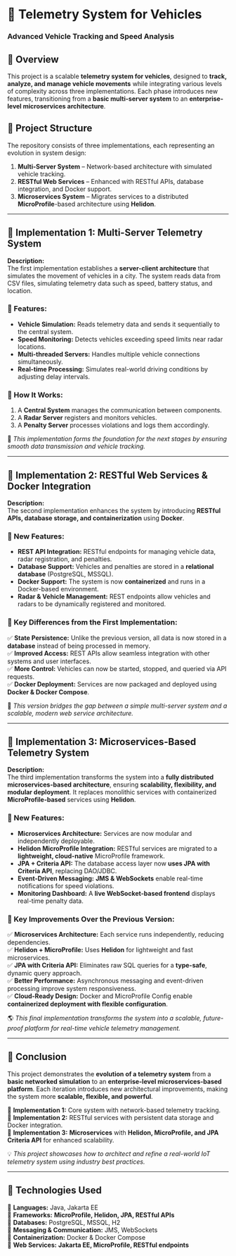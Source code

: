 # 🚗 Telemetry System for Vehicles  
### Advanced Vehicle Tracking and Speed Analysis  

## 📌 Overview  

This project is a scalable **telemetry system for vehicles**, designed to **track, analyze, and manage vehicle movements** while integrating various levels of complexity across three implementations. Each phase introduces new features, transitioning from a **basic multi-server system** to an **enterprise-level microservices architecture**.

## 📂 Project Structure  

The repository consists of three implementations, each representing an evolution in system design:  

1. **Multi-Server System** – Network-based architecture with simulated vehicle tracking.  
2. **RESTful Web Services** – Enhanced with RESTful APIs, database integration, and Docker support.  
3. **Microservices System** – Migrates services to a distributed **MicroProfile**-based architecture using **Helidon**.

---

## 📍 Implementation 1: Multi-Server Telemetry System  

**Description:**  
The first implementation establishes a **server-client architecture** that simulates the movement of vehicles in a city. The system reads data from CSV files, simulating telemetry data such as speed, battery status, and location.

### 🔧 Features:
- **Vehicle Simulation:** Reads telemetry data and sends it sequentially to the central system.
- **Speed Monitoring:** Detects vehicles exceeding speed limits near radar locations.
- **Multi-threaded Servers:** Handles multiple vehicle connections simultaneously.
- **Real-time Processing:** Simulates real-world driving conditions by adjusting delay intervals.

### 🔄 How It Works:
1. A **Central System** manages the communication between components.
2. A **Radar Server** registers and monitors vehicles.
3. A **Penalty Server** processes violations and logs them accordingly.

🚀 *This implementation forms the foundation for the next stages by ensuring smooth data transmission and vehicle tracking.*

---

## 📍 Implementation 2: RESTful Web Services & Docker Integration  

**Description:**  
The second implementation enhances the system by introducing **RESTful APIs, database storage, and containerization** using **Docker**.

### 🔧 New Features:
- **REST API Integration:** RESTful endpoints for managing vehicle data, radar registration, and penalties.
- **Database Support:** Vehicles and penalties are stored in a **relational database** (PostgreSQL, MSSQL).
- **Docker Support:** The system is now **containerized** and runs in a Docker-based environment.
- **Radar & Vehicle Management:** REST endpoints allow vehicles and radars to be dynamically registered and monitored.

### 🔄 Key Differences from the First Implementation:
✅ **State Persistence:** Unlike the previous version, all data is now stored in a **database** instead of being processed in memory.  
✅ **Improved Access:** REST APIs allow seamless integration with other systems and user interfaces.  
✅ **More Control:** Vehicles can now be started, stopped, and queried via API requests.  
✅ **Docker Deployment:** Services are now packaged and deployed using **Docker & Docker Compose**.

🔗 *This version bridges the gap between a simple multi-server system and a scalable, modern web service architecture.*

---

## 📍 Implementation 3: Microservices-Based Telemetry System  

**Description:**  
The third implementation transforms the system into a **fully distributed microservices-based architecture**, ensuring **scalability, flexibility, and modular deployment**. It replaces monolithic services with containerized **MicroProfile-based** services using **Helidon**.

### 🔧 New Features:
- **Microservices Architecture:** Services are now modular and independently deployable.
- **Helidon MicroProfile Integration:** RESTful services are migrated to a **lightweight, cloud-native** MicroProfile framework.
- **JPA + Criteria API:** The database access layer now **uses JPA with Criteria API**, replacing DAO/JDBC.
- **Event-Driven Messaging:** **JMS & WebSockets** enable real-time notifications for speed violations.
- **Monitoring Dashboard:** A **live WebSocket-based frontend** displays real-time penalty data.

### 🔄 Key Improvements Over the Previous Version:
✅ **Microservices Architecture:** Each service runs independently, reducing dependencies.  
✅ **Helidon + MicroProfile:** Uses **Helidon** for lightweight and fast microservices.  
✅ **JPA with Criteria API:** Eliminates raw SQL queries for a **type-safe**, dynamic query approach.  
✅ **Better Performance:** Asynchronous messaging and event-driven processing improve system responsiveness.  
✅ **Cloud-Ready Design:** Docker and MicroProfile Config enable **containerized deployment with flexible configuration**.

🌎 *This final implementation transforms the system into a scalable, future-proof platform for real-time vehicle telemetry management.*

---

## 📜 Conclusion  

This project demonstrates the **evolution of a telemetry system** from a **basic networked simulation** to an **enterprise-level microservices-based platform**. Each iteration introduces new architectural improvements, making the system more **scalable, flexible, and powerful**.

🔹 **Implementation 1:** Core system with network-based telemetry tracking.  
🔹 **Implementation 2:** RESTful services with persistent data storage and Docker integration.  
🔹 **Implementation 3:** **Microservices** with **Helidon, MicroProfile, and JPA Criteria API** for enhanced scalability.  

💡 *This project showcases how to architect and refine a real-world IoT telemetry system using industry best practices.*

---

## 🚀 Technologies Used  

🔹 **Languages:** Java, Jakarta EE  
🔹 **Frameworks:** **MicroProfile, Helidon, JPA, RESTful APIs**  
🔹 **Databases:** PostgreSQL, MSSQL, H2  
🔹 **Messaging & Communication:** JMS, WebSockets  
🔹 **Containerization:** Docker & Docker Compose  
🔹 **Web Services:** **Jakarta EE, MicroProfile, RESTful endpoints**  
